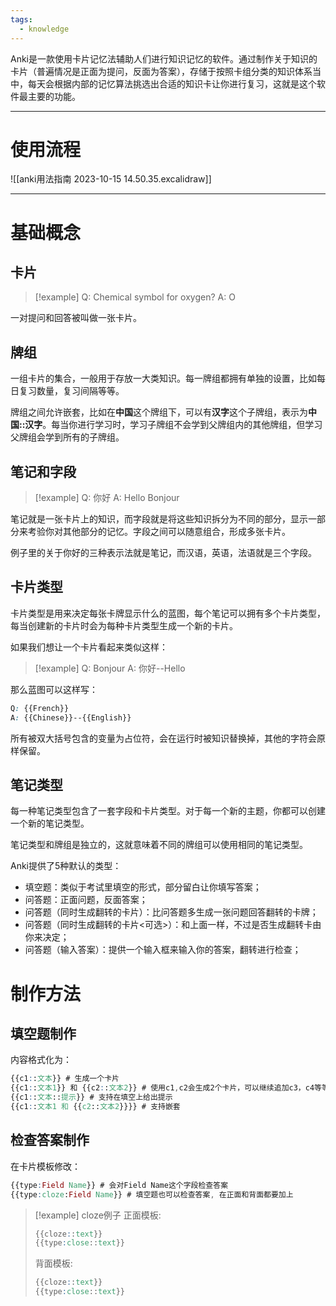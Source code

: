 ```yaml
---
tags:
  - knowledge
---
```


Anki是一款使用卡片记忆法辅助人们进行知识记忆的软件。通过制作关于知识的卡片（普遍情况是正面为提问，反面为答案），存储于按照卡组分类的知识体系当中，每天会根据内部的记忆算法挑选出合适的知识卡让你进行复习，这就是这个软件最主要的功能。

---
# 使用流程

![[anki用法指南 2023-10-15 14.50.35.excalidraw]]

---
# 基础概念

## 卡片

> [!example]
> Q: Chemical symbol for oxygen?
> A: O

一对提问和回答被叫做一张卡片。

## 牌组

一组卡片的集合，一般用于存放一大类知识。每一牌组都拥有单独的设置，比如每日复习数量，复习间隔等等。

牌组之间允许嵌套，比如在**中国**这个牌组下，可以有**汉字**这个子牌组，表示为**中国::汉字**。每当你进行学习时，学习子牌组不会学到父牌组内的其他牌组，但学习父牌组会学到所有的子牌组。

## 笔记和字段

> [!example]
> Q: 你好
> A: Hello
> Bonjour

笔记就是一张卡片上的知识，而字段就是将这些知识拆分为不同的部分，显示一部分来考验你对其他部分的记忆。字段之间可以随意组合，形成多张卡片。

例子里的关于你好的三种表示法就是笔记，而汉语，英语，法语就是三个字段。

## 卡片类型

卡片类型是用来决定每张卡牌显示什么的蓝图，每个笔记可以拥有多个卡片类型，每当创建新的卡片时会为每种卡片类型生成一个新的卡片。

如果我们想让一个卡片看起来类似这样：
> [!example]
> Q: Bonjour
> A: 你好--Hello

那么蓝图可以这样写：

```css
Q: {{French}}
A: {{Chinese}}--{{English}}
```

所有被双大括号包含的变量为占位符，会在运行时被知识替换掉，其他的字符会原样保留。

## 笔记类型

每一种笔记类型包含了一套字段和卡片类型。对于每一个新的主题，你都可以创建一个新的笔记类型。

笔记类型和牌组是独立的，这就意味着不同的牌组可以使用相同的笔记类型。

Anki提供了5种默认的类型：

- 填空题：类似于考试里填空的形式，部分留白让你填写答案；
- 问答题：正面问题，反面答案；
- 问答题（同时生成翻转的卡片）：比问答题多生成一张问题回答翻转的卡牌；
- 问答题（同时生成翻转的卡片<可选>）：和上面一样，不过是否生成翻转卡由你来决定；
- 问答题（输入答案）：提供一个输入框来输入你的答案，翻转进行检查；

# 制作方法

## 填空题制作

内容格式化为：

```css
{{c1::文本}} # 生成一个卡片
{{c1::文本1}} 和 {{c2::文本2}} # 使用c1,c2会生成2个卡片，可以继续追加c3，c4等等
{{c1::文本::提示}} # 支持在填空上给出提示
{{c1::文本1 和 {{c2::文本2}}}} # 支持嵌套
```

## 检查答案制作

在卡片模板修改：

```css
{{type:Field Name}} # 会对Field Name这个字段检查答案
{{type:cloze:Field Name}} # 填空题也可以检查答案, 在正面和背面都要加上
```

> [!example] cloze例子
> 正面模板:
> ```css
> {{cloze::text}}
> {{type:close::text}}
> ```
> 背面模板:
> ```css
> {{cloze::text}}
> {{type:close::text}}
> ```